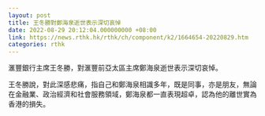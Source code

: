 ```yaml
---
layout: post
title: 王冬勝對鄭海泉逝世表示深切哀悼
date: 2022-08-29 20:12:04.000000000 +08:00
link: https://news.rthk.hk/rthk/ch/component/k2/1664654-20220829.htm
categories: rthk
---
```


滙豐銀行主席王冬勝，對滙豐前亞太區主席鄭海泉逝世表示深切哀悼。

王冬勝說，對此深感悲痛，指自己和鄭海泉相識多年，既是同事，亦是朋友，無論在金融業、政治經濟和社會服務領域，鄭海泉都一直表現超卓，認為他的離世實為香港的損失。
